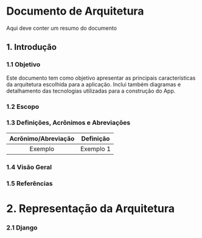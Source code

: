 # Documento de Arquitetura
Aqui deve conter um resumo do documento
## 1. Introdução
### 1.1 Objetivo
Este documento tem como objetivo apresentar as principais características da arquitetura escolhida para a aplicação. Inclui também diagramas e detalhamento das tecnologias utilizadas para a construção do App.
### 1.2 Escopo
### 1.3 Definições, Acrônimos e Abreviações
| Acrônimo/Abreviação | Definição|
| :---: | :---: |
| Exemplo | Exemplo 1 |
### 1.4 Visão Geral
### 1.5 Referências
# 2. Representação da Arquitetura
### 2.1 Django

